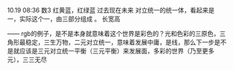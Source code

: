 10.19 08:36
数3
红黄蓝，红绿蓝
过去现在未来
对立统一的统一体，看起来是一，实际这个一，由三部分组成
。
长宽高



——
rgb的例子，是不是本身就意味着这个世界是彩色的？光和色彩的三原色，三角形最稳定，三生万物，二元对立统一，意味着发展中庸，是线，那么下一步是不是就应该是三元对立统一平衡（三元平衡）来发展面，多彩的世界（乃至更多元），三三无尽